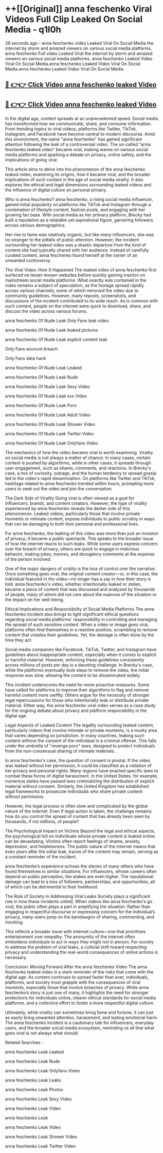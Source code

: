 # ++[[Original]] anna feschenko Viral Videos Full Clip Leaked On Social Media - q1l0h<br>

39 seconds ago - anna feschenko video Leaked Viral On Social Media the internet by storm and amazed viewers on various social media platforms.
anna feschenko Full video Leaked Viral the internet by storm and amazed viewers on various social media platforms. anna feschenko Leaked Video Viral On Social Media.anna feschenko Leaked Video Viral On Social Media.anna feschenko Leaked Video Viral On Social Media.<br>


## [🔴 👉👉 Click Video anna feschenko leaked Video ](https://onlyclips.site?title=anna_feschenko&ref=git)

## [🔴 👉👉 Click Video anna feschenko leaked Video ](https://onlyclips.site?title=anna_feschenko&ref=git)

In the digital age, content spreads at an unprecedented speed. Social media has transformed how we communicate, share, and consume information. From trending topics to viral videos, platforms like Twitter, TikTok, Instagram, and Facebook have become central to modern discourse. Amid this environment, the name "anna feschenko" has gained significant attention following the leak of a controversial video. The so-called "anna feschenko leaked video" became viral, making waves on various social media platforms and sparking a debate on privacy, online safety, and the implications of going viral.

This article aims to delve into the phenomenon of the anna feschenko leaked video, examining its origins, how it became viral, and the broader implications of such content in the age of social media virality. It also explores the ethical and legal dimensions surrounding leaked videos and the influence of digital culture on personal privacy.

Who is anna feschenko?
anna feschenko, a rising social media influencer, gained initial popularity on platforms like TikTok and Instagram through a combination of lifestyle content, fashion posts, and engaging with her growing fan base. With social media as her primary platform, Brecky had built a reputation as a relatable yet aspirational figure, garnering followers across various demographics.

Her rise to fame was relatively organic, but like many influencers, she was no stranger to the pitfalls of public attention. However, the incident surrounding her leaked video was a drastic departure from the kind of content she had typically shared with her audience. Instead of carefully curated content, anna feschenko found herself at the center of an unwanted controversy.

The Viral Video: How It Happened
The leaked video of anna feschenko first surfaced on lesser-known websites before quickly gaining traction on mainstream social media platforms. What exactly was contained in the video remains a subject of speculation, as the footage spread rapidly across various channels, some of which removed the video due to community guidelines. However, many reposts, screenshots, and discussions of the incident contributed to its wide reach. As is common with such content, people on the internet were quick to download, share, and discuss the video across various forums.

anna feschenko Of Nude Leak Only Fans leak video

anna feschenko Of Nude Leak leaked pictures

anna feschenko Of Nude Leak explicit content leak

Only Fans account breach

Only Fans data hack

anna feschenko Of Nude Leak Leaked

anna feschenko Of Nude Leak Nude

anna feschenko Of Nude Leak Sexy Video

anna feschenko Of Nude Leak xxx Video

anna feschenko Of Nude Leak Porn

anna feschenko Of Nude Leak Adult Video

anna feschenko Of Nude Leak Shower Video

anna feschenko Of Nude Leak Twitter Video

anna feschenko Of Nude Leak Onlyfans Video

The mechanics of how the video became viral is worth examining. Virality on social media is not always a matter of chance. In many cases, certain content is pushed by algorithms, while in other cases, it spreads through user engagement, such as shares, comments, and reactions. In Brecky's case, a mix of curiosity, outrage, and the human tendency to spread gossip led to the video's rapid dissemination. On platforms like Twitter and TikTok, hashtags related to anna feschenko trended within hours, prompting more users to seek out the video and join the conversation.

The Dark Side of Virality
Going viral is often viewed as a goal for influencers, brands, and content creators. However, the type of virality experienced by anna feschenko reveals the darker side of this phenomenon. Leaked videos, particularly those that involve private moments or intimate content, expose individuals to public scrutiny in ways that can be damaging to both their personal and professional lives.

For anna feschenko, the leaking of this video was more than just an invasion of privacy; it became a public spectacle. This speaks to the broader issue of how the internet reacts to such leaks. While some users express concern over the breach of privacy, others are quick to engage in malicious behavior, making jokes, memes, and derogatory comments at the expense of the person involved.

One of the major dangers of virality is the loss of control over the narrative. Once something goes viral, the original content creator—or, in this case, the individual featured in the video—no longer has a say in how their story is told. anna feschenko's video, whether intentionally leaked or stolen, became a piece of content that was discussed and analyzed by thousands of people, many of whom did not care about the nuances of the situation or the impact on her well-being.

Ethical Implications and Responsibility of Social Media Platforms
The anna feschenko incident also brings to light significant ethical questions regarding social media platforms' responsibility in controlling and managing the spread of such sensitive content. When a video or image goes viral, platforms often find themselves in a reactive position, scrambling to remove content that violates their guidelines. Yet, the damage is often done by the time they act.

Social media companies like Facebook, TikTok, Twitter, and Instagram have guidelines about inappropriate content, especially when it comes to explicit or harmful material. However, enforcing these guidelines consistently across millions of posts per day is a daunting challenge. In Brecky's case, while the platforms eventually took steps to remove the video, the initial response was slow, allowing the content to be disseminated widely.

This incident underscores the need for more proactive measures. Some have called for platforms to improve their algorithms to flag and remove harmful content more swiftly. Others argue for the necessity of stronger legal repercussions for those who intentionally leak or distribute private material. Either way, the anna feschenko viral video serves as a case study for the ongoing debate about privacy and platform responsibility in the digital age.

Legal Aspects of Leaked Content
The legality surrounding leaked content, particularly videos that involve intimate or private moments, is a murky area that varies depending on jurisdiction. In many countries, leaking such content without the consent of the individual is a criminal offense. This falls under the umbrella of "revenge porn" laws, designed to protect individuals from the non-consensual sharing of intimate materials.

In anna feschenko's case, the question of consent is pivotal. If the video was leaked without her permission, it could be classified as a violation of her privacy and personal rights. Many regions have enacted specific laws to combat these forms of digital harassment. In the United States, for example, numerous states have passed laws criminalizing the distribution of explicit material without consent. Similarly, the United Kingdom has established legal frameworks to prosecute individuals who share private content without permission.

However, the legal process is often slow and complicated by the global nature of the internet. Even if legal action is taken, the challenge remains: how do you control the spread of content that has already been seen by thousands, if not millions, of people?

The Psychological Impact on Victims
Beyond the legal and ethical aspects, the psychological toll on individuals whose private content is leaked online can be devastating. Victims often report feelings of shame, anxiety, depression, and helplessness. The public nature of the internet means that even years after the initial leak, traces of the content may remain, serving as a constant reminder of the incident.

anna feschenko’s experience echoes the stories of many others who have found themselves in similar situations. For influencers, whose careers often depend on public perception, the stakes are even higher. The reputational damage can lead to a loss of followers, partnerships, and opportunities, all of which can be detrimental to their livelihood.

The Role of Society in Addressing Viral Leaks
Society plays a significant role in how these incidents unfold. When videos like anna feschenko's go viral, the public often plays a part in amplifying the situation. Rather than engaging in respectful discourse or expressing concern for the individual’s privacy, many users jump on the bandwagon of sharing, commenting, and mocking.

This reflects a broader issue with internet culture—one that prioritizes entertainment over empathy. The anonymity of the internet often emboldens individuals to act in ways they might not in person. For society to address the problem of viral leaks, a cultural shift toward respecting privacy and understanding the real-world consequences of online actions is necessary.

Conclusion: Moving Forward After the anna feschenko Video
The anna feschenko leaked video is a stark reminder of the risks that come with the digital age. As content continues to spread faster than ever, individuals, platforms, and society must grapple with the consequences of viral moments, especially those that involve breaches of privacy. While anna feschenko’s story is just one of many, it highlights the need for stronger protections for individuals online, clearer ethical standards for social media platforms, and a collective effort to foster a more respectful digital culture.

Ultimately, while virality can sometimes bring fame and fortune, it can just as easily bring unwanted attention, harassment, and lasting emotional harm. The anna feschenko incident is a cautionary tale for influencers, everyday users, and the broader social media ecosystem, reminding us all that what goes viral is not always what should.

Related Searches :

anna feschenko Leak Leaked

anna feschenko Leak Nude

anna feschenko Leak Onlyfans Video

anna feschenko Leak Leaks

anna feschenko Leak Photos

anna feschenko Leak Sexy Video

anna feschenko Leak Video

anna feschenko Leak

anna feschenko Leak Video

anna feschenko Leak Shower Video

anna feschenko Leak Twitter Video

